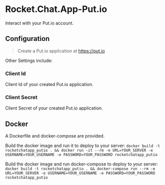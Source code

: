 # Rocket.Chat.App-Put.io

Interact with your Put.io account.

## Configuration

> Create a Put.io application at https://put.io

Other Settings include:

### Client Id
Client Id of your created Put.io application.
### Client Secret
Client Secret of your created Put.io application.

## Docker
A Dockerfile and docker-compose are provided.

Build the docker image and run it to deploy to your server:
`docker build -t rocketchatapp_putio . && docker run -it --rm -e URL=YOUR_SERVER -e USERNAME=YOUR_USERNAME -e PASSWORD=YOUR_PASSWORD rocketchatapp_putio`

Build the docker image and run docker-compose to deploy to your server:
`docker build -t rocketchatapp_putio . && docker-compose run --rm -e URL=YOUR_SERVER -e USERNAME=YOUR_USERNAME -e PASSWORD=YOUR_PASSWORD rocketchatapp_putio`